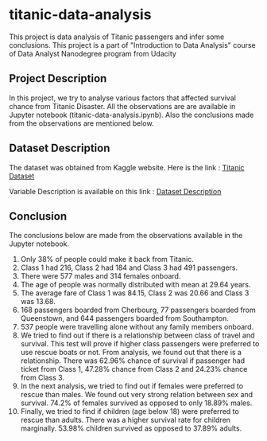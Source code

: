 # titanic-data-analysis
This project is data analysis of Titanic passengers and infer some conclusions. This project is a part of "Introduction to Data Analysis" course of Data Analyst Nanodegree program from Udacity

## Project Description
In this project, we try to analyse various factors that affected survival chance from Titanic Disaster. All the observations are are available in Jupyter notebook (titanic-data-analysis.ipynb). Also the conclusions made from the observations are mentioned below.

## Dataset Description

The dataset was obtained from Kaggle website. Here is the link : [Titanic Dataset](https://d17h27t6h515a5.cloudfront.net/topher/2016/September/57e9a84c_titanic-data/titanic-data.csv)

Variable Description is available on this link : [Dataset Description](https://www.kaggle.com/c/titanic/data)

## Conclusion

The conclusions below are made from the observations available in the Jupyter notebook.

  1. Only 38% of people could make it back from Titanic.
  2. Class 1 had 216, Class 2 had 184 and Class 3 had 491 passengers.
  3. There were 577 males and 314 females onboard.
  4. The age of people was normally distributed with mean at 29.64 years.
  5. The average fare of Class 1 was 84.15, Class 2 was 20.66 and Class 3 was 13.68.
  6. 168 passengers boarded from Cherbourg, 77 passengers boarded from Queenstown, and 644 passengers boarded from Southampton.
  7. 537 people were travelling alone without any family members onboard.
  8. We tried to find out if there is a relationship between class of travel and survival. This test will prove if higher class passengers were preferred to use rescue boats or not. From analysis, we found out that there is a relationship. There was 62.96% chance of survival if passenger had ticket from Class 1, 47.28% chance from Class 2 and 24.23% chance from Class 3.
  9. In the next analysis, we tried to find out if females were preferred to rescue than males. We found out very strong relation between sex and survival. 74.2% of females survived as opposed to only 18.89% males.
  10. Finally, we tried to find if children (age below 18) were preferred to rescue than adults. There was a higher survival rate for children marginally. 53.98% children survived as opposed to 37.89% adults.
